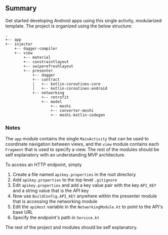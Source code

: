 ## Summary

Get started developing Android apps using this single activity, modularized template. The project is
organized using the below structure:

```
.
+-- app
+-- injector
    +-- dagger-compiler
    +-- view
        +-- material
        +-- constraintlayout
        +-- swiperefreshlayout
        +-- presenter
            +-- dagger
            +-- contract
            |   +-- kotlin-coroutines-core
            |   +-- kotlin-coroutines-android
            +-- networking
                +-- retrofit
                +-- model
                    +-- moshi
                    +-- converter-moshi
                    +-- moshi-kotlin-codegen
```

### Notes

The `app` module contains the single `MainActivity` that can be used to coordinate navigation between
views, and the `view` module contains each `Fragment` that is used to specify a view. The rest of the
modules should be self explanatory with an understanding MVP architecture.

To access an HTTP endpoint, simply

1. Create a file named `apikey.properties` in the root directory
2. Add `apikey.properties` to the top level `.gitignore`
3. Edit `apikey.properties` and add a key value pair with the key `API_KEY` and a string value that is the API key
4. Now use `BuildConfig.API_KEY` anywhere within the presenter module that is accessing the networking module
5. Edit the `apiHost` variable in the `NetworkingModule.kt` to point to the API's base URL
6. Specify the endpoint's path in `Service.kt`

The rest of the project and modules should be self explanatory.
